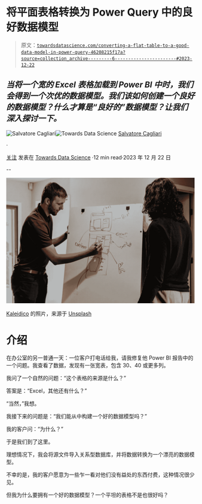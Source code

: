 # 将平面表格转换为 Power Query 中的良好数据模型

> 原文：[`towardsdatascience.com/converting-a-flat-table-to-a-good-data-model-in-power-query-46208215f17a?source=collection_archive---------6-----------------------#2023-12-22`](https://towardsdatascience.com/converting-a-flat-table-to-a-good-data-model-in-power-query-46208215f17a?source=collection_archive---------6-----------------------#2023-12-22)

## *当将一个宽的 Excel 表格加载到 Power BI 中时，我们会得到一个次优的数据模型。我们该如何创建一个良好的数据模型？什么才算是“良好的”数据模型？让我们深入探讨一下。*

[](https://medium.com/@salvatorecagliari?source=post_page-----46208215f17a--------------------------------)![Salvatore Cagliari](https://medium.com/@salvatorecagliari?source=post_page-----46208215f17a--------------------------------)[](https://towardsdatascience.com/?source=post_page-----46208215f17a--------------------------------)![Towards Data Science](https://towardsdatascience.com/?source=post_page-----46208215f17a--------------------------------) [Salvatore Cagliari](https://medium.com/@salvatorecagliari?source=post_page-----46208215f17a--------------------------------)

·

[关注](https://medium.com/m/signin?actionUrl=https%3A%2F%2Fmedium.com%2F_%2Fsubscribe%2Fuser%2F39cccb39e92a&operation=register&redirect=https%3A%2F%2Ftowardsdatascience.com%2Fconverting-a-flat-table-to-a-good-data-model-in-power-query-46208215f17a&user=Salvatore+Cagliari&userId=39cccb39e92a&source=post_page-39cccb39e92a----46208215f17a---------------------post_header-----------) 发表在 [Towards Data Science](https://towardsdatascience.com/?source=post_page-----46208215f17a--------------------------------) ·12 min read·2023 年 12 月 22 日[](https://medium.com/m/signin?actionUrl=https%3A%2F%2Fmedium.com%2F_%2Fvote%2Ftowards-data-science%2F46208215f17a&operation=register&redirect=https%3A%2F%2Ftowardsdatascience.com%2Fconverting-a-flat-table-to-a-good-data-model-in-power-query-46208215f17a&user=Salvatore+Cagliari&userId=39cccb39e92a&source=-----46208215f17a---------------------clap_footer-----------)

--

[](https://medium.com/m/signin?actionUrl=https%3A%2F%2Fmedium.com%2F_%2Fbookmark%2Fp%2F46208215f17a&operation=register&redirect=https%3A%2F%2Ftowardsdatascience.com%2Fconverting-a-flat-table-to-a-good-data-model-in-power-query-46208215f17a&source=-----46208215f17a---------------------bookmark_footer-----------)![](img/d7991f273e6117d3d4ccf54cabef8548.png)

[Kaleidico](https://unsplash.com/@kaleidico?utm_source=medium&utm_medium=referral) 的照片，来源于 [Unsplash](https://unsplash.com/?utm_source=medium&utm_medium=referral)

# 介绍

在办公室的另一普通一天：一位客户打电话给我，请我修复他 Power BI 报告中的一个问题。我查看了数据，发现有一张宽表，包含 30、40 或更多列。

我问了一个自然的问题：“这个表格的来源是什么？”

答案是：“Excel，其他还有什么？”

“当然，”我想。

我接下来的问题是：“我们能从中构建一个好的数据模型吗？”

我的客户问：“为什么？”

于是我们到了这里。

理想情况下，我会将源文件导入关系型数据库，并将数据转换为一个漂亮的数据模型。

不幸的是，我的客户愿意为一些乍一看对他们没有益处的东西付费，这种情况很少见。

但我为什么要拥有一个好的数据模型？一个平坦的表格不是也很好吗？
